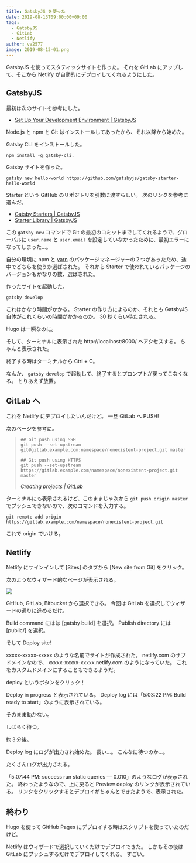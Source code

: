 ```yaml
---
title: GatsbyJS を使った
date: 2019-08-13T09:00:00+09:00
tags:
  - GatsbyJS
  - GitLab
  - Netlify
author: va2577
image: 2019-08-13-01.png
---
```


GatsbyJS を使ってスタティックサイトを作った。
それを GitLab にアップして、そこから Netlify が自動的にデプロイしてくれるようにした。

<!--more-->

## GatsbyJS

最初は次のサイトを参考にした。

* [Set Up Your Development Environment | GatsbyJS](https://www.gatsbyjs.org/tutorial/part-zero/#using-the-gatsby-cli)

Node.js と npm と Git はインストールしてあったから、それ以降から始めた。

Gatsby CLI をインストールした。

```console
npm install -g gatsby-cli.
```

Gatsby サイトを作った。

```console
gatsby new hello-world https://github.com/gatsbyjs/gatsby-starter-hello-world
```

Starter という GitHub のリポジトリを引数に渡すらしい。
次のリンクを参考に選んだ。

* [Gatsby Starters | GatsbyJS](https://www.gatsbyjs.org/docs/starters/)
* [Starter Library | GatsbyJS](https://www.gatsbyjs.org/starters/?v=2)

この `gatsby new` コマンドで Git の最初のコミットまでしてくれるようで、グローバルに `user.name` と `user.email` を設定していなかったために、最初エラーになってしまった…。

自分の環境に npm と [yarn](https://yarnpkg.com/ja/) のパッケージマネージャーの２つがあったため、途中でどちらを使うか選ばされた。
それから Starter で使われているパッケージのバージョンもかなりの数、選ばされた。

作ったサイトを起動した。

```console
gatsby develop
```

これはかなり時間がかかる。
Starter の作り方によるのか、それとも GatsbyJS 自体がこれくらいの時間がかかるのか。
30 秒くらい待たされる。

Hugo は一瞬なのに。

そして、ターミナルに表示された http://localhost:8000/ へアクセスする。
ちゃんと表示された。

終了する時はターミナルから Ctrl + C。

なんか、 `gatsby develop` で起動して、終了するとプロンプトが戻ってこなくなる。
とりあえず放置。

## GitLab へ

これを Netlify にデプロイしたいんだけど。
一旦 GitLab へ PUSH!

次のページを参考に。

>     ## Git push using SSH
>     git push --set-upstream git@gitlab.example.com:namespace/nonexistent-project.git master
>     
>     ## Git push using HTTPS
>     git push --set-upstream https://gitlab.example.com/namespace/nonexistent-project.git master
>
> <cite>[Creating projects | GitLab](https://docs.gitlab.com/ee/gitlab-basics/create-project.html#push-to-create-a-new-project)</cite>

ターミナルにも表示されるけど、このままじゃ次から `git push origin master` でプッシュできないので、次のコマンドを入力する。

```console
git remote add origin https://gitlab.example.com/namespace/nonexistent-project.git
```

これで origin でいける。

## Netlify

Netlify にサインインして [Sites] のタブから [New site from Git] をクリック。

次のようなウィザード的なページが表示される。

![](/img/2019-08-13-01-01.png)

GitHub, GitLab, Bitbucket から選択できる。
今回は GitLab を選択してウィザードの通りに進めるだけ。

Build command にはは [gatsby build] を選択。
Publish directory には [public/] を選択。

そして Deploy site!

xxxxx-xxxxx-xxxxx のような名前でサイトが作成された。
netlify.com のサブドメインなので、 xxxxx-xxxxx-xxxxx.netlify.com のようになっていた。
これをカスタムドメインにすることもできるようだ。

deploy というボタンをクリック！

Deploy in progress と表示されている。
Deploy log には「5:03:22 PM: Build ready to start」のように表示されている。

そのまま動かない。

しばらく待つ。

約３分後。

Deploy log にログが出力され始めた。
長い…。
こんなに待つのか…。

たくさんログが出力される。

「5:07:44 PM: success run static queries — 0.010」のようなログが表示された。
終わったようなので、上に戻ると Preview deploy のリンクが表示されている。
リンクをクリックするとデプロイがちゃんとできたようで、表示された。

## 終わり

Hugo を使って GitHub Pages にデプロイする時はスクリプトを使っていたのだけど。

Netlify はウィザードで選択していくだけでデプロイできた。
しかもその後は GitLab にプッシュするだけでデプロイしてくれる。
すごい。
